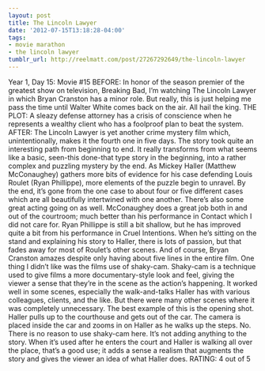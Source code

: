 ```yaml
---
layout: post
title: The Lincoln Lawyer
date: '2012-07-15T13:18:28-04:00'
tags:
- movie marathon
- the lincoln lawyer
tumblr_url: http://reelmatt.com/post/27267292649/the-lincoln-lawyer
---
```

Year 1, Day 15: Movie #15
BEFORE: In honor of the season premier of the greatest show on television, Breaking Bad, I’m watching The Lincoln Lawyer in which Bryan Cranston has a minor role. But really, this is just helping me pass the time until Walter White comes back on the air. All hail the king.
THE PLOT: A sleazy defense attorney has a crisis of conscience when he represents a wealthy client who has a foolproof plan to beat the system.
AFTER: The Lincoln Lawyer is yet another crime mystery film which, unintentionally, makes it the fourth one in five days.
The story took quite an interesting path from beginning to end. It really transforms from what seems like a basic, seen-this done-that type story in the beginning, into a rather complex and puzzling mystery by the end. As Mickey Haller (Matthew McConaughey) gathers more bits of evidence for his case defending Louis Roulet (Ryan Phillippe), more elements of the puzzle begin to unravel. By the end, it’s gone from the one case to about four or five different cases which are all beautifully intertwined with one another.
There’s also some great acting going on as well. McConaughey does a great job both in and out of the courtroom; much better than his performance in Contact which I did not care for. Ryan Phillippe is still a bit shallow, but he has improved quite a bit from his performance in Cruel Intentions. When he’s sitting on the stand and explaining his story to Haller, there is lots of passion, but that fades away for most of Roulet’s other scenes. And of course, Bryan Cranston amazes despite only having about five lines in the entire film.
One thing I didn’t like was the films use of shaky-cam. Shaky-cam is a technique used to give films a more documentary-style look and feel, giving the viewer a sense that they’re in the scene as the action’s happening. It worked well in some scenes, especially the walk-and-talks Haller has with various colleagues, clients, and the like. But there were many other scenes where it was completely unnecessary. The best example of this is the opening shot. Haller pulls up to the courthouse and gets out of the car. The camera is placed inside the car and zooms in on Haller as he walks up the steps. No. There is no reason to use shaky-cam here. It’s not adding anything to the story. When it’s used after he enters the court and Haller is walking all over the place, that’s a good use; it adds a sense a realism that augments the story and gives the viewer an idea of what Haller does.
RATING: 4 out of 5
